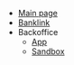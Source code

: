 * [Main page](https://payout.one)
* [Banklink](https://wap.payout.one)
* Backoffice
  * [App](https://app.payout.one/)
  * [Sandbox](https://sandbox.payout.one/)
